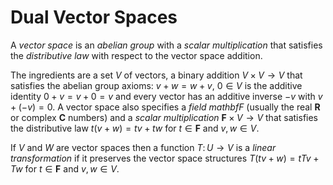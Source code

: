# Dual Vector Spaces

A _vector space_ is an _abelian group_ with a _scalar multiplication_ that satisfies the
_distributive law_ with respect to the vector space addition.

The ingredients are a set $V$ of vectors, a binary addition $V\times
V\to V$ that satisfies the abelian group axioms: $v + w = w + v$,
$0\in V$ is the additive identity $0 + v = v + 0 = v$ and every vector
has an additive inverse $-v$ with $v + (-v) = 0$.  A vector space also
specifies a _field_ $mathbf{F}$ (usually the real $\mathbf{R}$ or complex
$\mathbf{C}$ numbers) and a _scalar multiplication_ $\mathbf{F}\times
V\to V$ that satisfies the distributive law $t(v + w) = tv + tw$ for
$t\in\mathbf{F}$ and $v,w\in V$.

If $V$ and $W$ are vector spaces then a function $T\colon U\to V$ is
a _linear transformation_ if it preserves the vector space structures
$T(t v + w) = t Tv + T w$ for $t\in\mathbf{F}$ and $v,w\in V$.
